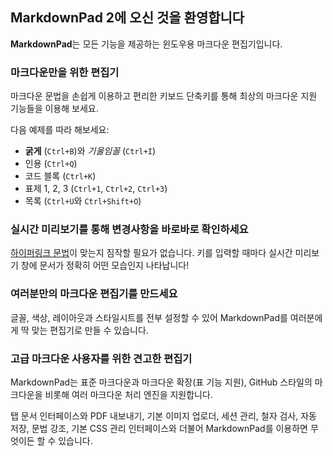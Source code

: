 ## MarkdownPad 2에 오신 것을 환영합니다 ##

**MarkdownPad**는 모든 기능을 제공하는 윈도우용 마크다운 편집기입니다.

### 마크다운만을 위한 편집기 ###

마크다운 문법을 손쉽게 이용하고 편리한 키보드 단축키를 통해 최상의 마크다운 지원 기능들을 이용해 보세요.

다음 예제를 따라 해보세요:

- **굵게** (`Ctrl+B`)와 *기울임꼴* (`Ctrl+I`)
- 인용 (`Ctrl+Q`)
- 코드 블록 (`Ctrl+K`)
- 표제 1, 2, 3 (`Ctrl+1`, `Ctrl+2`, `Ctrl+3`)
- 목록 (`Ctrl+U`와 `Ctrl+Shift+O`)

### 실시간 미리보기를 통해 변경사항을 바로바로 확인하세요 ###

[하이퍼링크 문법](http://markdownpad.com)이 맞는지 짐작할 필요가 없습니다. 키를 입력할 때마다 실시간 미리보기 창에 문서가 정확히 어떤 모습인지 나타납니다!

### 여러분만의 마크다운 편집기를 만드세요 ###

글꼴, 색상, 레이아웃과 스타일시트를 전부 설정할 수 있어 MarkdownPad를 여러분에게 딱 맞는 편집기로 만들 수 있습니다.

### 고급 마크다운 사용자를 위한 견고한 편집기 ###

MarkdownPad는 표준 마크다운과 마크다운 확장(표 기능 지원), GitHub 스타일의 마크다운을 비롯해 여러 마크다운 처리 엔진을 지원합니다.

탭 문서 인터페이스와 PDF 내보내기, 기본 이미지 업로더, 세션 관리, 철자 검사, 자동 저장, 문법 강조, 기본 CSS 관리 인터페이스와 더불어 MarkdownPad를 이용하면 무엇이든 할 수 있습니다.
